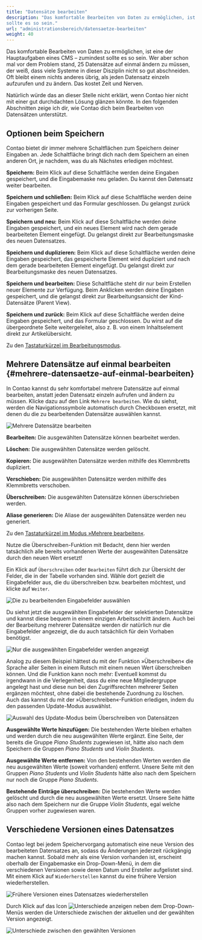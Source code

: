 ```yaml
---
title: "Datensätze bearbeiten"
description: "Das komfortable Bearbeiten von Daten zu ermöglichen, ist eine der Hauptaufgaben eines CMS – zumindest 
sollte es so sein."
url: "administrationsbereich/datensaetze-bearbeiten"
weight: 40
---
```


Das komfortable Bearbeiten von Daten zu ermöglichen, ist eine der Hauptaufgaben eines CMS – zumindest sollte es so sein. 
Wer aber schon mal vor dem Problem stand, 25 Datensätze auf einmal ändern zu müssen, der weiß, dass viele Systeme in 
dieser Disziplin nicht so gut abschneiden. Oft bleibt einem nichts anderes übrig, als jeden Datensatz einzeln aufzurufen
und zu ändern. Das kostet Zeit und Nerven.

Natürlich würde das an dieser Stelle nicht erklärt, wenn Contao hier nicht mit einer gut durchdachten Lösung glänzen könnte. In 
den folgenden Abschnitten zeige ich dir, wie Contao dich beim Bearbeiten von Datensätzen unterstützt.


## Optionen beim Speichern

Contao bietet dir immer mehrere Schaltflächen zum Speichern deiner Eingaben an. Jede Schaltfläche bringt dich nach dem 
Speichern an einen anderen Ort, je nachdem, was du als Nächstes erledigen möchtest.

**Speichern:** Beim Klick auf diese Schaltfläche werden deine Eingaben gespeichert, und die Eingabemaske neu geladen. 
Du kannst den Datensatz weiter bearbeiten.

**Speichern und schließen:** Beim Klick auf diese Schaltfläche werden deine Eingaben gespeichert und das Formular 
geschlossen. Du gelangst zurück zur vorherigen Seite.

**Speichern und neu:** Beim Klick auf diese Schaltfläche werden deine Eingaben gespeichert, und ein neues Element wird 
nach dem gerade bearbeiteten Element eingefügt. Du gelangst direkt zur Bearbeitungsmaske des neuen Datensatzes.

**Speichern und duplizieren:** Beim Klick auf diese Schaltfläche werden deine Eingaben gespeichert, das 
gespeicherte Element wird dupliziert und nach dem gerade bearbeiteten Element eingefügt. Du gelangst direkt zur 
Bearbeitungsmaske des neuen Datensatzes.

**Speichern und bearbeiten:** Diese Schaltfläche steht dir nur beim Erstellen neuer Elemente zur Verfügung. Beim 
Anklicken werden deine Eingaben gespeichert, und die gelangst direkt zur Bearbeitungsansicht der Kind-Datensätze 
(Parent View).

**Speichern und zurück:** Beim Klick auf diese Schaltfläche werden deine Eingaben gespeichert, und das Formular 
geschlossen. Du wirst auf die übergeordnete Seite weitergeleitet, also z. B. von einem Inhaltselement direkt zur 
Artikelübersicht.

Zu den [Tastaturkürzel im Bearbeitungsmodus](../backend-tastaturkuerzel/#tastaturkuerzel-im-bearbeitungsmodus).


## Mehrere Datensätze auf einmal bearbeiten {#mehrere-datensaetze-auf-einmal-bearbeiten}

In Contao kannst du sehr komfortabel mehrere Datensätze auf einmal bearbeiten, anstatt jeden Datensatz einzeln aufrufen 
und ändern zu müssen. Klicke dazu auf den Link `Mehrere bearbeiten`. Wie du siehst, werden die Navigationssymbole
automatisch durch Checkboxen ersetzt, mit denen du die zu bearbeitenden Datensätze auswählen kannst.

![Mehrere Datensätze bearbeiten](/de/administration-area/images/de/mehrere-datensaetze-bearbeiten.png)

**Bearbeiten:** Die ausgewählten Datensätze können bearbeitet werden.

**Löschen:** Die ausgewählten Datensätze werden gelöscht.

**Kopieren:** Die ausgewählten Datensätze werden mithilfe des Klemmbretts dupliziert.

**Verschieben:** Die ausgewählten Datensätze werden mithilfe des Klemmbretts verschoben.

**Überschreiben:** Die ausgewählten Datensätze können überschrieben werden.

**Aliase generieren:** Die Aliase der ausgewählten Datensätze werden neu generiert.

Zu den [Tastaturkürzel im Modus »Mehrere bearbeiten«](../backend-tastaturkuerzel/#tastaturkuerzel-im-modus-mehrere-bearbeiten).

Nutze die Überschreiben-Funktion mit Bedacht, denn hier werden tatsächlich alle bereits vorhandenen Werte der 
ausgewählten Datensätze durch den neuen Wert ersetzt!

Ein Klick auf `Überschreiben` oder `Bearbeiten` führt dich zur Übersicht der Felder, die in der Tabelle vorhanden sind. 
Wähle dort gezielt die Eingabefelder aus, die du überschreiben bzw. bearbeiten möchtest, und klicke auf `Weiter`.

![Die zu bearbeitenden Eingabefelder auswählen](/de/administration-area/images/de/die-zu-bearbeitenden-eingabefelder-auswaehlen.png)

Du siehst jetzt die ausgewählten Eingabefelder der selektierten Datensätze und kannst diese bequem in einem einzigen 
Arbeitsschritt ändern. Auch bei der Bearbeitung mehrerer Datensätze werden dir natürlich nur die Eingabefelder 
angezeigt, die du auch tatsächlich für dein Vorhaben benötigst.

![Nur die ausgewählten Eingabefelder werden angezeigt](/de/administration-area/images/de/nur-die-ausgewaehlten-eingabefelder-werden-angezeigt.png)

Analog zu diesem Beispiel hättest du mit der Funktion »Überschreiben« die Sprache aller Seiten in einem Rutsch mit
einem neuen Wert überschreiben können. Und die Funktion kann noch mehr: Eventuell kommst du irgendwann in die
Verlegenheit, dass du eine neue Mitgliedergruppe angelegt hast und diese nun bei den Zugriffsrechten mehrerer Seiten
ergänzen möchtest, ohne dabei die bestehende Zuordnung zu löschen. Auch das kannst du mit der »Überschreiben«-Funktion 
erledigen, indem du den passenden Update-Modus auswählst.

![Auswahl des Update-Modus beim Überschreiben von Datensätzen](/de/administration-area/images/de/auswahl-des-update-modus-beim-ueberschreiben-von-datensaetzen.png)

**Ausgewählte Werte hinzufügen:** Die bestehenden Werte bleiben erhalten und werden durch die neu ausgewählten Werte 
ergänzt. Eine Seite, der bereits die Gruppe *Piano Students* zugewiesen ist, hätte also nach dem Speichern die Gruppen 
*Piano Students* und *Violin Students*.

**Ausgewählte Werte entfernen:** Von den bestehenden Werten werden die neu ausgewählten Werte (soweit vorhanden) 
entfernt. Unsere Seite mit den Gruppen *Piano Students* und *Violin Students* hätte also nach dem Speichern nur noch 
die Gruppe *Piano Students*.

**Bestehende Einträge überschreiben:** Die bestehenden Werte werden gelöscht und durch die neu ausgewählten Werte 
ersetzt. Unsere Seite hätte also nach dem Speichern nur die Gruppe *Violin Students*, egal welche Gruppen vorher 
zugewiesen waren.


## Verschiedene Versionen eines Datensatzes

Contao legt bei jedem Speichervorgang automatisch eine neue Version des bearbeiteten Datensatzes an, sodass du 
Änderungen jederzeit rückgängig machen kannst. Sobald mehr als eine Version vorhanden ist, erscheint oberhalb der 
Eingabemaske ein Drop-Down-Menü, in dem die verschiedenen Versionen sowie deren Datum und Ersteller aufgelistet
sind. Mit einem Klick auf `Wiederherstellen` kannst du eine frühere Version wiederherstellen.

![Frühere Versionen eines Datensatzes wiederherstellen](/de/administration-area/images/de/fruehere-versionen-eines-datensatzes-wiederherstellen.png)

Durch Klick auf das Icon ![Unterschiede anzeigen](/de/icons/diff.svg?classes=icon) neben dem Drop-Down-Menüs werden 
die Unterschiede zwischen der aktuellen und der gewählten Version angezeigt.

![Unterschiede zwischen den gewählten Versionen](/de/administration-area/images/de/unterschiede-zwischen-den-gewaehlten-versionen.png)
